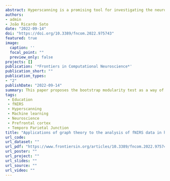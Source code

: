 ```yaml
---
abstract: Hyperscanning is a promising tool for investigating the neurobiological underpinning of social interactions and affective bonds. Recently, graph theory measures, such as modularity, have been proposed for estimating the global synchronization between brains. This paper proposes the bootstrap modularity test as a way of determining whether a pair of brains is coactivated. This test is illustrated as a screening tool in an application to fNIRS data collected from the prefrontal cortex and temporoparietal junction of five dyads composed of a teacher and a preschooler while performing an interaction task. In this application, graph hub centrality measures identify that the dyad's synchronization is critically explained by the relation between teacher's language and number processing and the child's phonological processing. The analysis of these metrics may provide further insights into the neurobiological underpinnings of interaction, such as in educational contexts.
authors:
- admin
- João Ricardo Sato
date: "2022-09-14"
doi: "https://doi.org/10.3389/fncom.2022.975743"
featured: true
image:
  caption: ''
  focal_point: ""
  preview_only: false
projects: []
publication: '*Frontiers in Computational Neuroscience*'
publication_short: ""
publication_types:
- "2"
publishDate: "2022-09-14"
summary: This paper proposes the bootstrap modularity test as a way of determining whether a pair of brains is coactivated. The analysis of these metrics may provide further insights into the neurobiological underpinnings of interaction, such as in educational contexts.
tags:
 - Education
 - fNIRS
 - Hyperscanning
 - Machine learning
 - Neuroscience
 - Prefrontal cortex
 - Temporo Parietal Junction
title: "Applications of graph theory to the analysis of fNIRS data in hyperscanning paradigms"
url_code: 
url_dataset: ""
url_pdf: "https://www.frontiersin.org/articles/10.3389/fncom.2022.975743/pdf"
url_poster: ""
url_project: ""
url_slides: ""
url_source: ""
url_video: ""
---
```

